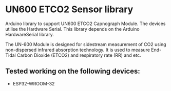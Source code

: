 # UN600 ETCO2 Sensor library

Arduino library to support UN600 ETCO2 Capnograph Module. 
The devices utilise the Hardware Serial. This library depends 
on the Arduino HardwareSerial library.

The UN-600 Module is designed for sidestream measurement of CO2 
using non-dispersed infrared absorption technology. 
It is used to measure End-Tidal Carbon Dioxide (ETCO2) and 
respiratory rate (RR) and etc.

## Tested working on the following devices:

*   ESP32-WROOM-32


